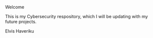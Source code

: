 Welcome

This is my Cybersecurity respository, which I will be updating with my future projects.

Elvis Haveriku
